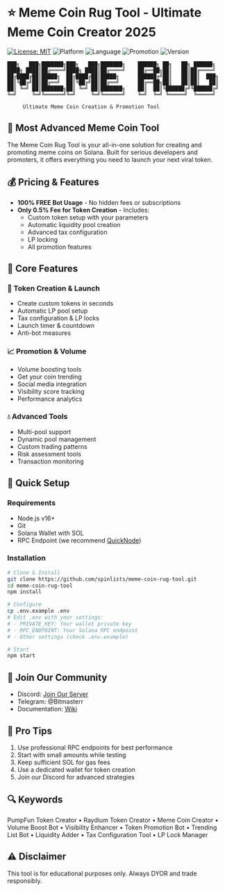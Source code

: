 # ⭐ Meme Coin Rug Tool - Ultimate Meme Coin Creator 2025

[![License: MIT](https://img.shields.io/badge/License-MIT-yellow.svg)](https://opensource.org/licenses/MIT)
![Platform](https://img.shields.io/badge/platform-Solana-blue)
![Language](https://img.shields.io/badge/language-TypeScript-blue)
![Promotion](https://img.shields.io/badge/promotion-automated-green)
![Version](https://img.shields.io/badge/version-1.0.0-purple)

    ███╗   ███╗███████╗███╗   ███╗███████╗    ██████╗ ██╗   ██╗ ██████╗ 
    ████╗ ████║██╔════╝████╗ ████║██╔════╝    ██╔══██╗██║   ██║██╔════╝ 
    ██╔████╔██║█████╗  ██╔████╔██║█████╗      ██████╔╝██║   ██║██║  ███╗
    ██║╚██╔╝██║██╔══╝  ██║╚██╔╝██║██╔══╝      ██╔══██╗██║   ██║██║   ██║
    ██║ ╚═╝ ██║███████╗██║ ╚═╝ ██║███████╗    ██║  ██║╚██████╔╝╚██████╔╝
    ╚═╝     ╚═╝╚══════╝╚═╝     ╚═╝╚══════╝    ╚═╝  ╚═╝ ╚═════╝  ╚═════╝ 
                                                    
         Ultimate Meme Coin Creation & Promotion Tool

## 🚀 Most Advanced Meme Coin Tool

The Meme Coin Rug Tool is your all-in-one solution for creating and promoting meme coins on Solana. Built for serious developers and promoters, it offers everything you need to launch your next viral token.

## 💰 Pricing & Features

- **100% FREE Bot Usage** - No hidden fees or subscriptions
- **Only 0.5% Fee for Token Creation** - Includes:
  - Custom token setup with your parameters
  - Automatic liquidity pool creation
  - Advanced tax configuration
  - LP locking
  - All promotion features

## 🌟 Core Features

### 🎯 Token Creation & Launch
- Create custom tokens in seconds
- Automatic LP pool setup
- Tax configuration & LP locks
- Launch timer & countdown
- Anti-bot measures

### 📈 Promotion & Volume
- Volume boosting tools
- Get your coin trending
- Social media integration
- Visibility score tracking
- Performance analytics

### 💧 Advanced Tools
- Multi-pool support
- Dynamic pool management
- Custom trading patterns
- Risk assessment tools
- Transaction monitoring

## 🚀 Quick Setup

### Requirements
- Node.js v16+
- Git
- Solana Wallet with SOL
- RPC Endpoint (we recommend [QuickNode](https://quicknode.com))

### Installation
```bash
# Clone & Install
git clone https://github.com/spinlists/meme-coin-rug-tool.git
cd meme-coin-rug-tool
npm install

# Configure
cp .env.example .env
# Edit .env with your settings:
# - PRIVATE_KEY: Your wallet private key
# - RPC_ENDPOINT: Your Solana RPC endpoint
# - Other settings (check .env.example)

# Start
npm start
```

## 🤝 Join Our Community

- Discord: [Join Our Server](https://discord.gg/zUEQq3My)
- Telegram: @Bitmasterr
- Documentation: [Wiki](https://github.com/spinlists/meme-coin-rug-tool/wiki)

## 💫 Pro Tips
1. Use professional RPC endpoints for best performance
2. Start with small amounts while testing
3. Keep sufficient SOL for gas fees
4. Use a dedicated wallet for token creation
5. Join our Discord for advanced strategies

## 🔍 Keywords
PumpFun Token Creator • Raydium Token Creator • Meme Coin Creator • Volume Boost Bot • Visibility Enhancer • Token Promotion Bot • Trending List Bot • Liquidity Adder • Tax Configuration Tool • LP Lock Manager

## ⚠️ Disclaimer
This tool is for educational purposes only. Always DYOR and trade responsibly.
